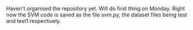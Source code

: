 Haven't organised the repository yet. Will do first thing on Monday. Right now the SVM code is saved as the file svm.py, the dataset files being test and test1 respectively.
